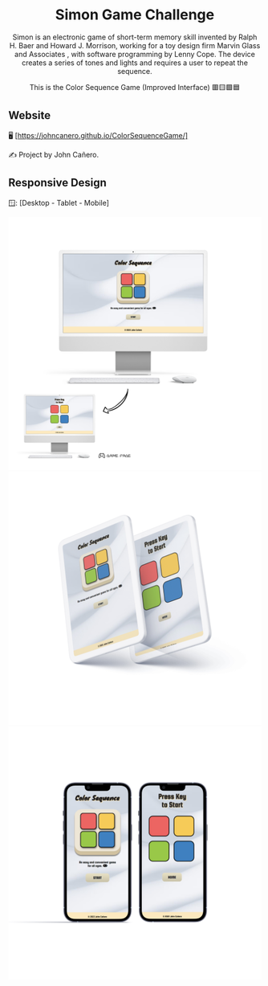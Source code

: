 <!-- markdownlint-configure-file {
  "MD013": {
    "code_blocks": false,
    "tables": false
  },
  "MD033": false,
  "MD041": false
} -->

<div align="center">

# Simon Game Challenge

Simon is an electronic game of short-term memory skill invented by Ralph H. Baer
and Howard J. Morrison, working for a toy design firm Marvin Glass and Associates
, with software programming by Lenny Cope. The device creates a series of tones
and lights and requires a user to repeat the sequence.

This is the Color Sequence Game (Improved Interface) 🟥🟨🟩🟦

</div>

## Website

🖥️ [https://johncanero.github.io/ColorSequenceGame/]

✍️ Project by John Cañero.

## Responsive Design

🪟: [Desktop - Tablet - Mobile]

![Desktop View - Simon Game](/images/desktopView.jpg)
![Tablet View - Simon Game](/images/tabletView.jpg)
![Mobile View - Simon Game](/images/mobileResponsive.jpg)
